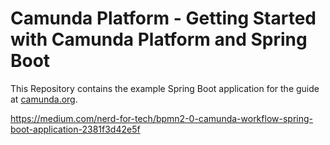 # Camunda Platform - Getting Started with Camunda Platform and Spring Boot

This Repository contains the example Spring Boot application for the guide at [camunda.org](http://camunda.org/get-started/spring-boot.html).

https://medium.com/nerd-for-tech/bpmn2-0-camunda-workflow-spring-boot-application-2381f3d42e5f
